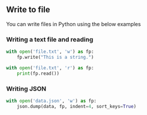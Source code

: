 ## Write to file

You can write files in Python using the below examples

### Writing a text file and reading

```python
with open('file.txt', 'w') as fp: 
    fp.write("This is a string.")
```

```python
with open('file.txt', 'r') as fp: 
    print(fp.read())
```

### Writing JSON

```python
with open('data.json', 'w') as fp: 
    json.dump(data, fp, indent=4, sort_keys=True)
```
